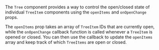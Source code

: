 The `Tree` component provides a way to control the open/closed state of individual `TreeItem` components using the `openItems` and `onOpenChange` props.

The `openItems` prop takes an array of `TreeItem` IDs that are currently open, while the `onOpenChange` callback function is called whenever a `TreeItem` is opened or closed. You can then use the callback to update the `openItems` array and keep track of which `TreeItems` are open or closed.
